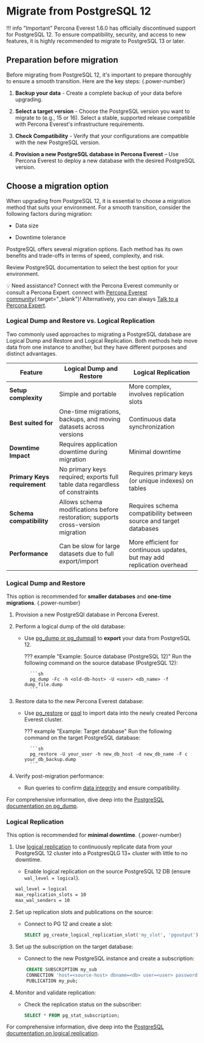 # Migrate from PostgreSQL 12

!!! info "Important"
    Percona Everest 1.6.0 has officially discontinued support for PostgreSQL 12. To ensure compatibility, security, and access to new features, it is highly recommended to migrate to PostgreSQL 13 or later.

## Preparation before migration

Before migrating from PostgreSQL 12, it's important to prepare thoroughly to ensure a smooth transition. Here are the key steps:
{.power-number}

1. **Backup your data** - Create a complete backup of your data before upgrading.

2. **Select a target version** - Choose the PostgreSQL version you want to migrate to (e.g., 15 or 16). Select a stable, supported release compatible with Percona Everest's infrastructure requirements.

3. **Check Compatibility** - Verify that your configurations are compatible with the new PostgreSQL version.

4. **Provision a new PostgreSQL database in Percona Everest** – Use Percona Everest to deploy a new database with the desired PostgreSQL version.


## Choose a migration option

When upgrading from PostgreSQL 12, it is essential to choose a migration method that suits your environment. For a smooth transition, consider the following factors during migration:

- Data size

- Downtime tolerance

PostgreSQL offers several migration options. Each method has its own benefits and trade-offs in terms of speed, complexity, and risk.

Review PostgreSQL documentation to select the best option for your environment.

💡 Need assistance? Connect with the Percona Everest community or consult a Percona Expert. connect with [Percona Everest community](https://forums.percona.com/t/welcome-to-perconas-community-forum/7){:target="_blank"}! Alternatively, you can always [Talk to a Percona Expert](../get-help.md#percona-experts).

### Logical Dump and Restore vs. Logical Replication

Two commonly used approaches to migrating a PostgreSQL database are Logical Dump and Restore and Logical Replication. Both methods help move data from one instance to another, but they have different purposes and distinct advantages.

| **Feature**              | **Logical Dump and Restore**               | **Logical Replication**               |
|--------------------------|-------------------------------------------|--------------------------------------|
| **Setup complexity**      | Simple and portable                      | More complex, involves replication slots |
| **Best suited for**           | One-time migrations, backups, and moving datasets across versions | Continuous data synchronization |
| **Downtime Impact**      | Requires application downtime during migration | Minimal downtime |
| **Primary Keys requirement** | No primary keys required; exports full table data regardless of constraints | Requires primary keys (or unique indexes) on tables|
| **Schema compatibility**  | Allows schema modifications before restoration; supports cross-version migration | Requires schema compatibility between source and target databases |
| **Performance**          | Can be slow for large datasets due to full export/import | More efficient for continuous updates, but may add replication overhead |

### Logical Dump and Restore

This option is recommended for **smaller databases** and **one-time migrations**.
{.power-number}

1. Provision a new PostgreSQl database in Percona Everest.



2. Perform a logical dump of the old database:

    - Use [pg_dump or pg_dumpall](https://www.postgresql.org/docs/current/app-pgdump.html) to **export** your data from PostgreSQL 12.

        ??? example "Example: Source database (PostgreSQL 12)"
            Run the following command on the source database (PostgreSQL 12):

            ```sh
            pg_dump -Fc -h <old-db-host> -U <user> <db_name> -f dump_file.dump
            ```

3. Restore data to the new Percona Everest database:

    - Use [pg_restore](https://www.postgresql.org/docs/current/app-pgrestore.html) or [psql](https://www.postgresql.org/docs/current/app-psql.html) to import data into the newly created Percona Everest cluster.

        ??? example "Example: Target database"
            Run the following command on the target PostgreSQL database:
        
            ```sh
            pg_restore -U your_user -h new_db_host -d new_db_name -F c your_db_backup.dump
            ```

4. Verify post-migration performance:

    - Run queries to confirm [data integrity](https://www.postgresql.org/docs/current/applevel-consistency.html) and ensure compatibility.

For comprehensive information, dive deep into the [PostgreSQL documentation on pg_dump](https://www.postgresql.org/docs/current/backup-dump.html).

### Logical Replication

This option is recommended for **minimal downtime**.
{.power-number}

1. Use [logical replication](https://www.postgresql.org/docs/current/logical-replication.html) to continuously replicate data from your PostgreSQL 12 cluster into a PostgresQLG 13+ cluster with little to no downtime.

    - Enable logical replication on the source PostgreSQL 12 DB (ensure `wal_level = logical`).

    ```sh
    wal_level = logical
    max_replication_slots = 10
    max_wal_senders = 10
    ```

2. Set up replication slots and publications on the source:

    - Connect to PG 12 and create a slot:

        ```sql
        SELECT pg_create_logical_replication_slot('my_slot', 'pgoutput');
        ```

3. Set up the subscription on the target database:

    - Connect to the new PostgreSQL instance and create a subscription:

    ```sql
        CREATE SUBSCRIPTION my_sub
        CONNECTION 'host=<source-host> dbname=<db> user=<user> password=<password>'
        PUBLICATION my_pub;
    ```

4. Monitor and validate replication:

    - Check the replication status on the subscriber:

        ```sql
        SELECT * FROM pg_stat_subscription;
        ```


For comprehensive information, dive deep into the [PostgreSQL documentation on logical replication](https://www.postgresql.org/docs/current/logical-replication.html).







